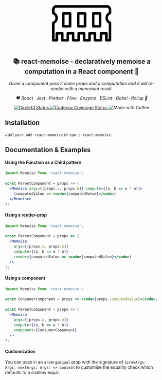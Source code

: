 <p align="center">
  <img alt="Logo" src="https://raw.githubusercontent.com/tdeekens/react-memoise/master/logo.jpg" /><br /><br />
</p>

<h2 align="center">📚 react-memoise - declaratively memoise a computation in a React component 🧠</h2>
<p align="center">
  <i>Given a <Memoise> component pass it some props and a computation and it will re-render with a memoised result.</i>
</p>

<p align="center">
  <em>
  ❤️
  React
  · Jest
  · Prettier
  · Flow
  · Enzyme
  · ESLint
  · Babel
  · Rollup
  🙏
  </em>
</p>

<p align="center">
  <a href="https://circleci.com/gh/tdeekens/react-memoise">
    <img alt="CircleCI Status" src="https://circleci.com/gh/tdeekens/react-memoise.svg?style=shield&circle-token=ec2b089c775c53209c334673c8b5cbbc8cf2e8d7">
  </a>
  <a href="https://codecov.io/gh/tdeekens/react-memoise">
    <img alt="Codecov Coverage Status" src="https://img.shields.io/codecov/c/github/tdeekens/react-memoise.svg?style=flat-square">
  </a>
  <img alt="Made with Coffee" src="https://img.shields.io/badge/made%20with-%E2%98%95%EF%B8%8F%20coffee-yellow.svg">
</p>

## Installation

Just `yarn add react-memoise` or `npm i react-memoise`.

## Documentation & Examples

#### Using the Function as a Child pattern

```jsx
import Memoise from 'react-memoise';

const ParentComponent = props => (
  <Memoise args={[props.a, props.b]} compute={(a, b => a * b)}>
    {computedValue => <code>{computedValue}</code>}
  </Memoise>
);
```

#### Using a render-prop

```jsx
import Memoise from 'react-memoise';

const ParentComponent = props => (
  <Memoise
    args={[props.a, props.b]}
    compute={(a, b => a * b)}
    render={computedValue => <code>{computedValue}</code>}
  />
);
```

#### Using a component

```jsx
import Memoise from 'react-memoise';

const ConsumerComponent = props => <code>{props.computedValue}</code>;

const ParentComponent = props => (
  <Memoise
    args={[props.a, props.b]}
    compute={(a, b => a * b)}
    component={ConsumerComponent}
  />
);
```

#### Customization

You can pass in an `areArgsEqual` prop with the signature of `(prevArgs: Args, nextArgs: Args) => boolean` to customise the equality check which defaults to a shallow equal.
